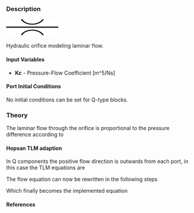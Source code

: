 ### Description
![Laminar orifice picture](laminarorifice_user.svg)

Hydraulic orifice modeling laminar flow.

#### Input Variables
* **Kc** - Pressure-Flow Coefficient [m^5/Ns]

#### Port Initial Conditions
No initial conditions can be set for Q-type blocks.

<!--- ### Tips--->

### Theory
The laminar flow through the orifice is proportional to the pressure difference according to
<!---EQUATION q_{2} = K_{c} \left(p_{1}-p_{2}\right) --->

#### Hopsan TLM adaption
In Q components the positive flow direction is outwards from each port, in this case the TLM equations are
<!---EQUATION p_{1} = c_{1} + q_{1} Z_{c1} --->
<!---EQUATION p_{2} = c_{2} + q_{2} Z_{c2} --->
<!---EQUATION q_{1} = -q_{2} --->
The flow equation can now be rewritten in the following steps
<!---EQUATION q_{2} = K_{c} \left( c_{1} - q_{2} Z_{c1} - c_{2} + q_{2} Z_{c2} \right) --->
<!---EQUATION q_{2} = K_{c} \left( c_{1} - c_{2} \right) - K_{c} q_{2} \left( Z_{c1} + Z_{c2} \right) --->
<!---EQUATION q_{2} \left( 1 + K_{c} q_{2} \left( Z_{c1} + Z_{c2} \right)  \right) = K_{c} \left(  c_{1} - c_{2} \right) --->

Which finally becomes the implemented equation

<!---EQUATION q2 = \frac{K_{c}\left(c_{1}-c_{2}\right)}{1.0+K_{c}\left(Zc_{1}+Zc_{2}\right)} --->

#### References

